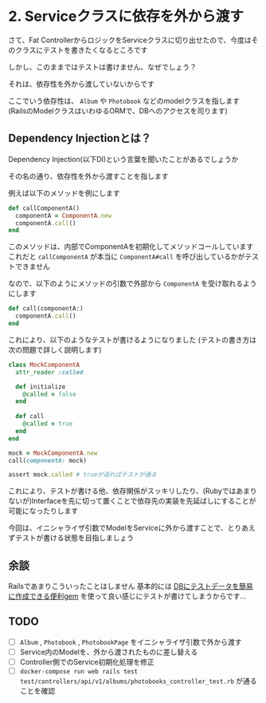 # 2. Serviceクラスに依存を外から渡す
さて、Fat ControllerからロジックをServiceクラスに切り出せたので、今度はそのクラスにテストを書きたくなるところです

しかし、このままではテストは書けません、なぜでしょう？

それは、依存性を外から渡していないからです

ここでいう依存性は、 `Album` や `Photobook` などのmodelクラスを指します
(RailsのModelクラスはいわゆるORMで、DBへのアクセスを司ります)

## Dependency Injectionとは？
Dependency Injection(以下DI)という言葉を聞いたことがあるでしょうか

その名の通り、依存性を外から渡すことを指します

例えば以下のメソッドを例にします

```rb
def callComponentA()
  componentA = ComponentA.new
  componentA.call()
end
```

このメソッドは、内部でComponentAを初期化してメソッドコールしています
これだと `callComponentA` が本当に `ComponentA#call` を呼び出しているかがテストできません

なので、以下のようにメソッドの引数で外部から `ComponentA` を受け取れるようにします

```rb
def call(componentA:)
  componentA.call()
end
```

これにより、以下のようなテストが書けるようになりました
(テストの書き方は次の問題で詳しく説明します)


```rb
class MockComponentA
  attr_reader :called

  def initialize
    @called = false
  end
  
  def call
    @called = true
  end
end

mock = MockComponentA.new
call(componentA: mock)

assert mock.called # trueが返ればテストが通る
```

これにより、テストが書ける他、依存関係がスッキリしたり、(Rubyではあまりないが)Interfaceを先に切って置くことで依存先の実装を先延ばしにすることが可能になったりします

今回は、イニシャライザ引数でModelをServiceに外から渡すことで、とりあえずテストが書ける状態を目指しましょう

## 余談
Railsであまりこういったことはしません
基本的には [DBにテストデータを簡易に作成できる便利gem](https://github.com/thoughtbot/factory_bot) を使って良い感じにテストが書けてしまうからです...

## TODO
- [ ] `Album` , `Photobook` , `PhotobookPage` をイニシャライザ引数で外から渡す
- [ ] Service内のModelを、外から渡されたものに差し替える
- [ ] Controller側でのService初期化処理を修正
- [ ] `docker-compose run web rails test test/controllers/api/v1/albums/photobooks_controller_test.rb` が通ることを確認
